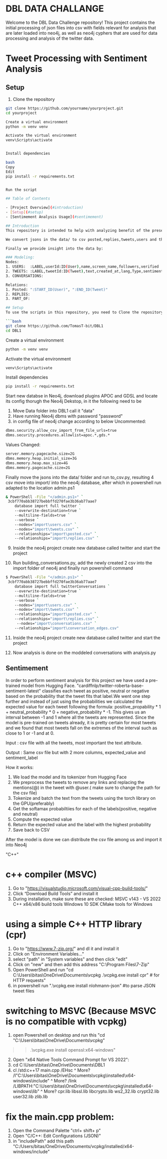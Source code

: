 # DBL DATA CHALLANGE 
Welcome to the DBL Data Challenge repository! This project contains the initial processing of json files into csv with fields relevant for analysis that are later loaded into neo4j, as well as neo4j cyphers that are used for data processing and analysis of the twitter data.


# Tweet Processing with Sentiment Analysis

## Setup

1. Clone the repository
```bash
git clone https://github.com/yourname/yourproject.git
cd yourproject

Create a virtual environment
python -m venv venv

Activate the virtual environment
venv\Scripts\activate


Install dependencies

bash
Copy
Edit
pip install -r requirements.txt


Run the script

## Table of Contents

- [Project Overview](#introduction)
- [Setup](#setup)
- [Sentimement Analysis Usage](#sentimement)

## Introduction 
This repository is intended to help with analyzing benefit of the presence of airline twitter teams on the social media platoform. It is designed such that it accounts for the larger context of a support queue, not limiting the sentiment to be analyzed on a tweet between two users. 

We convert jsons in the data/ to csv posted,replies,tweets,users and these are then imported into neo4j, through powershell comand. Here it then gets put into valid conversations. These conversations are then saved along the difference in the end sentiment and start sentiment of the conversation., and type of issue the conversation is reffering to. 

Finally we provide insight into the data by: 

### Modeling: 
Nodes: 
1. USERS:  :LABEL,userId:ID(User),name,screen_name,followers,verified
2. TWEETS: :LABEL,tweetId:ID(Tweet),text,created_at,lang,Type,sentiment_label,sentiment_expected_value 
3. CONVERSATIONS: 

Relations: 
1. Posted: ":START_ID(User)", ":END_ID(Tweet)"
2. REPLIES: 
3. PART_OF:

## Setup
To use the scripts in this repository, you need to Clone the repository and have the latest python and NEO4J Dekstop app. 

```bash
git clone https://github.com/TomasT-bit/DBL1
cd DBL1
```

Create a virtual environment

```bash
python -m venv venv
```

Activate the virtual environment
```bash
venv\Scripts\activate
```

Install dependencies
```bash
pip install -r requirements.txt
```


Start new databse in Neo4j, download plugins APOC and GDSL and locate its config thorugh the Neo4j Dekstop, in it the following need to be 
1. Move Data folder into DBL1 call it "data"
2. Have running Neo4j dbms with password "password"
3. in config file of neo4j change according to below
Uncommented:
```bash
dbms.security.allow_csv_import_from_file_urls=true
dbms.security.procedures.allowlist=apoc.*,gds.* 
```
Values Changed:
```bash
server.memory.pagecache.size=2G
dbms.memory.heap.initial_size=3G
dbms.memory.heap.max_size=4G
dbms.memory.pagecache.size=2G
```

Finally move the jsons into the data/ folder and run to_csv.py, resulting 4 csv move into import/ into the neo4j database, after which in powershell run adapted to the location admin.ps1 
```bash
& PowerShell -File "</admin.ps1>" `
 3cbf770abb38727bebbffd270fae3b36ab77aae7
    database import full twitter `
    --overwrite-destination=true `
    --multiline-fields=true `
    --verbose `
    --nodes="import\users.csv" `
    --nodes="import\tweets.csv" `
    --relationships="import\posted.csv" `
    --relationships="import\replies.csv" `
```

9. Inside the neo4j project create new database called twitter and start the project
 
10. Run building_conversations.py, add the newly created 2 csv into the import folder of neo4j and finally run powershell command
```bash
$ PowerShell -File "</admin.ps1>" `
 3cbf770abb38727bebbffd270fae3b36ab77aae7
    database import full twitterConversations `
    --overwrite-destination=true `
    --multiline-fields=true `
    --verbose `
    --nodes="import\users.csv" `
    --nodes="import\tweets.csv" `
    --relationships="import\posted.csv" `
    --relationships="import\replies.csv" `
     --nodes="import\conversations.csv" `
    --relationships="import\conversation_edges.csv"
```
11. Inside the neo4j project create new database called twitter and start the project

12. Now analysis is done on the moddeled conversations with analysis.py



## Sentimement

In order to perform sentiment analysis for this project we have used a pre-trained model from Hugging Face. "cardiffnlp/twitter-roberta-base-sentiment-latest" classifies each tweet as positive, neutral or negative based on the probability that the tweet fits that label.We went one step further and instead of just using the probabilities we calculated the expected value for each tweet following the formula: positive_propability * 1 + neutral_probability * 0 + negative_probability * -1. This gives us an interval between -1 and 1 where all the tweets are represented. Since the model is pre-trained on tweets already, it is pretty certain  for most tweets and we found that most tweets fall on the extremes of the interval such as close to 1 or -1 and at 0. 

Input : csv file with all the tweets, most important the text attribute.

Output : Same csv file but with 2 more columns, expected_value and sentiment_label

How it works:

1. We load the model and its tokenizer from Hugging Face
2. We preprocess the tweets to remove any links and replacing the mentions(@) in the tweet with @user.( make sure to change the path for the csv file)
3. Tokenize and batch the text from the tweets using the torch library on the GPU(preferably)
4. Get the softamax probabiltiies for each of the labels(positive, negative and neutral)
5. Compute the expected value
6. Return the expected value and the label with the highest probability
7. Save back to CSV

After the model is done we can distribute the csv file among us and import it into Neo4j

"C++"
# c++ compiler (MSVC)
1. Go to "https://visualstudio.microsoft.com/visual-cpp-build-tools/"
2. Click “Download Build Tools” and install it
3. During installation, make sure these are checked:
MSVC v143 - VS 2022 C++ x64/x86 build tools
Windows 10 SDK
CMake tools for Windows

# using a simple C++ HTTP library (cpr)
1. Go to "https://www.7-zip.org/" and dl it and install it
2. Click on "Environment Variables..."
3. select "path" in "System variables" and then click "edit"
4. Click on "new" and then add this address "C:\Program Files\7-Zip"
5. Open PowerShell and run "cd C:\Users\bitas\OneDrive\Documents\vcpkg
.\vcpkg.exe install cpr" # for HTTP requests"
6. in powershell run ".\vcpkg.exe install nlohmann-json" #to parse JSON tweet files

# switching to MSVC (Because MSVC is no compatible with vcpkg)
1. open Powershell on desktop and run this "cd "C:\Users\bitas\OneDrive\Documents\vcpkg"
>> .\vcpkg.exe install openssl:x64-windows"
2. Open "x64 Native Tools Command Prompt for VS 2022":
3. cd C:\Users\bitas\OneDrive\Documents\DBL1
4. cl /std:c++17 main.cpp /EHsc ^
More? /I"C:\Users\bitas\OneDrive\Documents\vcpkg\installed\x64-windows\include" ^
More? /link /LIBPATH:"C:\Users\bitas\OneDrive\Documents\vcpkg\installed\x64-windows\lib" ^
More? cpr.lib libssl.lib libcrypto.lib ws2_32.lib crypt32.lib user32.lib zlib.lib

# fix the main.cpp problem:
1. Open the Command Palette "ctrl+ shift+ p"
2. Open "C/C++: Edit Configurations (JSON)"
3. in "includePath" add this path "C:/Users/bitas/OneDrive/Documents/vcpkg/installed/x64-windows/include"
